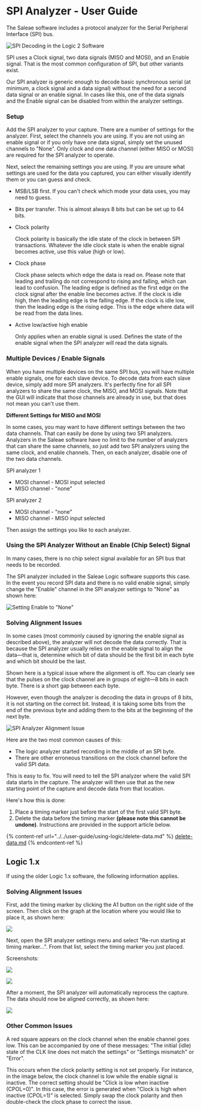 # SPI Analyzer - User Guide

The Saleae software includes a protocol analyzer for the Serial Peripheral Interface (SPI) bus.

![SPI Decoding in the Logic 2 Software](../../.gitbook/assets/spi-example.png)

SPI uses a Clock signal, two data signals (MISO and MOSI), and an Enable signal. That is the most common configuration of SPI, but other variants exist.

Our SPI analyzer is generic enough to decode basic synchronous serial (at minimum, a clock signal and a data signal) without the need for a second data signal or an enable signal. In cases like this, one of the data signals and the Enable signal can be disabled from within the analyzer settings.

### **Setup**

Add the SPI analyzer to your capture. There are a number of settings for the analyzer. First, select the channels you are using. If you are not using an enable signal or if you only have one data signal, simply set the unused channels to "None". Only clock and one data channel (either MISO or MOSI) are required for the SPI analyzer to operate.

Next, select the remaining settings you are using. If you are unsure what settings are used for the data you captured, you can either visually identify them or you can guess and check.

* MSB/LSB first. If you can't check which mode your data uses, you may need to guess.
* Bits per transfer. This is almost always 8 bits but can be set up to 64 bits.
*   Clock polarity

    &#x20; Clock polarity is basically the idle state of the clock in between SPI transactions. Whatever the idle clock state is when the enable signal becomes active, use this value (high or low).
*   Clock phase

    &#x20; Clock phase selects which edge the data is read on. Please note that leading and trailing do not correspond to rising and falling, which can lead to confusion. The leading edge is defined as the first edge on the clock signal after the enable line becomes active. If the clock is idle high, then the leading edge is the falling edge. If the clock is idle low, then the leading edge is the rising edge. This is the edge where data will be read from the data lines.&#x20;
*   Active low/active high enable

    &#x20; Only applies when an enable signal is used. Defines the state of the enable signal when the SPI analyzer will read the data signals.&#x20;

### **Multiple Devices / Enable Signals**

When you have multiple devices on the same SPI bus, you will have multiple enable signals, one for each slave device. To decode data from each slave device, simply add more SPI analyzers. It's perfectly fine for all SPI analyzers to share the same clock, the MISO, and MOSI signals. Note that the GUI will indicate that those channels are already in use, but that does not mean you can't use them.

**Different Settings for MISO and MOSI**

In some cases, you may want to have different settings between the two data channels. That can easily be done by using two SPI analyzers. Analyzers in the Saleae software have no limit to the number of analyzers that can share the same channels, so just add two SPI analyzers using the same clock, and enable channels. Then, on each analyzer, disable one of the two data channels.

SPI analyzer 1

* MOSI channel - MOSI input selected
* MISO channel - "none"

SPI analyzer 2

* MOSI channel - "none"
* MISO channel - MISO input selected

Then assign the settings you like to each analyzer.

### **Using the SPI Analyzer Without an Enable (Chip Select) Signal**

In many cases, there is no chip select signal available for an SPI bus that needs to be recorded.

The SPI analyzer included in the Saleae Logic software supports this case. In the event you record SPI data and there is no valid enable signal, simply change the "Enable" channel in the SPI analyzer settings to "None" as shown here:

![Setting Enable to "None"](../../.gitbook/assets/enable-none.png)

### Solving Alignment Issues

In some cases (most commonly caused by ignoring the enable signal as described above), the analyzer will not decode the data correctly. That is because the SPI analyzer usually relies on the enable signal to align the data—that is, determine which bit of data should be the first bit in each byte and which bit should be the last.

Shown here is a typical issue where the alignment is off. You can clearly see that the pulses on the clock channel are in groups of eight—8 bits in each byte. There is a short gap between each byte.

However, even though the analyzer is decoding the data in groups of 8 bits, it is not starting on the correct bit. Instead, it is taking some bits from the end of the previous byte and adding them to the bits at the beginning of the next byte.

![SPI Analyzer Alignment Issue](../../.gitbook/assets/screen-shot-2021-09-20-at-5.33.24-pm.png)

Here are the two most common causes of this:

* The logic analyzer started recording in the middle of an SPI byte.
* There are other erroneous transitions on the clock channel before the valid SPI data.

This is easy to fix. You will need to tell the SPI analyzer where the valid SPI data starts in the capture. The analyzer will then use that as the new starting point of the capture and decode data from that location.

Here's how this is done:

1. Place a timing marker just before the start of the first valid SPI byte.
2. Delete the data before the timing marker **(please note this cannot be undone)**. Instructions are provided in the support article below.

{% content-ref url="../../user-guide/using-logic/delete-data.md" %}
[delete-data.md](../../user-guide/using-logic/delete-data.md)
{% endcontent-ref %}



## Logic 1.x

If using the older Logic 1.x software, the following information applies.

### Solving Alignment Issues

First, add the timing marker by clicking the A1 button on the right side of the screen. Then click on the graph at the location where you would like to place it, as shown here:

![](https://trello-attachments.s3.amazonaws.com/5849c1dba38920d68e9733a1/983x224/fbc91d4d609e7172001e7317a9f83bbf/spi\_marker.png)

Next, open the SPI analyzer settings menu and select "Re-run starting at timing marker...". From that list, select the timing marker you just placed.

Screenshots:

![](https://trello-attachments.s3.amazonaws.com/5849c1dba38920d68e9733a1/327x308/6f7490b8faa9c50e70505e5acd95797b/spi\_menu.png)

![](https://trello-attachments.s3.amazonaws.com/5849c1dba38920d68e9733a1/269x203/1c8a98c69e38c2ffa2af6d706d9f43cb/spi\_select\_marker.png)

After a moment, the SPI analyzer will automatically reprocess the capture. The data should now be aligned correctly, as shown here:

![](https://trello-attachments.s3.amazonaws.com/5849c1dba38920d68e9733a1/735x230/76d9f1a07444eced8720f5be5d163c79/spi\_finished.png)

### **Other Common Issues**

A red square appears on the clock channel when the enable channel goes low. This can be accompanied by one of these messages: "The initial (idle) state of the CLK line does not match the settings" or "Settings mismatch" or "Error".

This occurs when the clock polarity setting is not set properly. For instance, in the image below, the clock channel is low while the enable signal is inactive. The correct setting should be "Click is low when inactive (CPOL=0)". In this case, the error is generated when "Clock is high when inactive (CPOL=1)" is selected. Simply swap the clock polarity and then double-check the clock phase to correct the issue.





